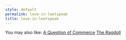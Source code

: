 ```yaml
---
style: default
permalink: love-in-leetspeak
title: love-in-leetspeak
---
```

You may also like:
[A Question of Commerce](http://scp-wiki.net/a-question-of-commerce)
[The Ragdoll](http://scp-wiki.net/the-ragdoll)